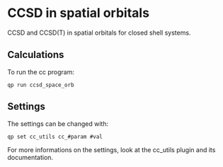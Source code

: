 # CCSD in spatial orbitals

CCSD and CCSD(T) in spatial orbitals for closed shell systems.

## Calculations
To run the cc program:  
```
qp run ccsd_space_orb
```

## Settings
The settings can be changed with:
```
qp set cc_utils cc_#param #val
```
For more informations on the settings, look at the cc_utils plugin and its documentation. 
